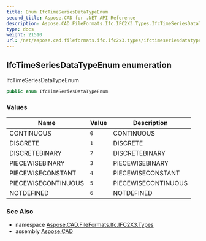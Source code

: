 ```yaml
---
title: Enum IfcTimeSeriesDataTypeEnum
second_title: Aspose.CAD for .NET API Reference
description: Aspose.CAD.FileFormats.Ifc.IFC2X3.Types.IfcTimeSeriesDataTypeEnum enum. IfcTimeSeriesDataTypeEnum
type: docs
weight: 21510
url: /net/aspose.cad.fileformats.ifc.ifc2x3.types/ifctimeseriesdatatypeenum/
---
```

## IfcTimeSeriesDataTypeEnum enumeration

IfcTimeSeriesDataTypeEnum

```csharp
public enum IfcTimeSeriesDataTypeEnum
```

### Values

| Name | Value | Description |
| --- | --- | --- |
| CONTINUOUS | `0` | CONTINUOUS |
| DISCRETE | `1` | DISCRETE |
| DISCRETEBINARY | `2` | DISCRETEBINARY |
| PIECEWISEBINARY | `3` | PIECEWISEBINARY |
| PIECEWISECONSTANT | `4` | PIECEWISECONSTANT |
| PIECEWISECONTINUOUS | `5` | PIECEWISECONTINUOUS |
| NOTDEFINED | `6` | NOTDEFINED |

### See Also

* namespace [Aspose.CAD.FileFormats.Ifc.IFC2X3.Types](../../aspose.cad.fileformats.ifc.ifc2x3.types/)
* assembly [Aspose.CAD](../../)


